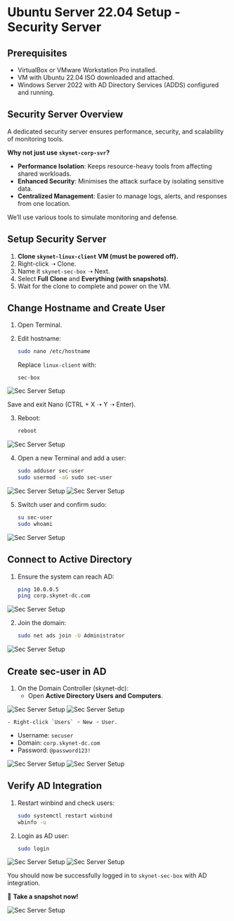 # Ubuntu Server 22.04 Setup - Security Server

## Prerequisites

- VirtualBox or VMware Workstation Pro installed.
- VM with Ubuntu 22.04 ISO downloaded and attached.
- Windows Server 2022 with AD Directory Services (ADDS) configured and running.

## Security Server Overview

A dedicated security server ensures performance, security, and scalability of monitoring tools.

**Why not just use `skynet-corp-svr`?**

- **Performance Isolation**: Keeps resource-heavy tools from affecting shared workloads.
- **Enhanced Security**: Minimises the attack surface by isolating sensitive data.
- **Centralized Management**: Easier to manage logs, alerts, and responses from one location.

We’ll use various tools to simulate monitoring and defense.

## Setup Security Server

1. **Clone `skynet-linux-client` VM (must be powered off).**
2. Right-click ➝ Clone.
3. Name it `skynet-sec-box` ➝ Next.
4. Select **Full Clone** and **Everything (with snapshots)**.
5. Wait for the clone to complete and power on the VM.

## Change Hostname and Create User

1. Open Terminal.
2. Edit hostname:

   ```bash
   sudo nano /etc/hostname
   ```

   Replace `linux-client` with:

   ```text
   sec-box
   ```
![Sec Server Setup](imgs/secserver.png)

   Save and exit Nano (CTRL + X ➝ Y ➝ Enter).

3. Reboot:

   ```bash
   reboot
   ```
![Sec Server Setup](imgs/secserver1.png)

4. Open a new Terminal and add a user:

   ```bash
   sudo adduser sec-user
   sudo usermod -aG sudo sec-user
   ```
![Sec Server Setup](imgs/secserver2.png)
![Sec Server Setup](imgs/secserver3.png)

5. Switch user and confirm sudo:

   ```bash
   su sec-user
   sudo whoami
   ```
![Sec Server Setup](imgs/secserver4.png)

## Connect to Active Directory

1. Ensure the system can reach AD:

   ```bash
   ping 10.0.0.5
   ping corp.skynet-dc.com
   ```
![Sec Server Setup](imgs/secserver5.png)

2. Join the domain:

   ```bash
   sudo net ads join -U Administrator
   ```
![Sec Server Setup](imgs/secserver6.png)

## Create sec-user in AD

1. On the Domain Controller (skynet-dc):
   - Open **Active Directory Users and Computers**.

![Sec Server Setup](imgs/secserver7.png)
![Sec Server Setup](imgs/secserver8.png)

    - Right-click `Users` ➝ New ➝ User.
   - Username: `secuser`
   - Domain: `corp.skynet-dc.com`
   - Password: `@password123!`

![Sec Server Setup](imgs/secserver9.png)
![Sec Server Setup](imgs/secserver10.png)

## Verify AD Integration

1. Restart winbind and check users:

   ```bash
   sudo systemctl restart winbind
   wbinfo -u
   ```

2. Login as AD user:

   ```bash
   sudo login
   ```

![Sec Server Setup](imgs/secserver11.png)
![Sec Server Setup](imgs/secserver12.png)

You should now be successfully logged in to `skynet-sec-box` with AD integration.

📸 **Take a snapshot now!**

![Sec Server Setup](imgs/secserver13.png)

